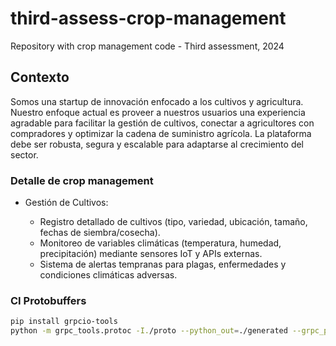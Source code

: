 # third-assess-crop-management

Repository with crop management code - Third assessment, 2024

## Contexto

Somos una startup de innovación enfocado a los cultivos y agricultura. Nuestro enfoque actual es proveer a nuestros usuarios una experiencia agradable para facilitar la gestión de cultivos, conectar a agricultores con compradores y optimizar la cadena de suministro agrícola. La plataforma debe ser robusta, segura y escalable para adaptarse al crecimiento del sector.

### Detalle de **crop management**

- Gestión de Cultivos:

  - Registro detallado de cultivos (tipo, variedad, ubicación, tamaño, fechas de siembra/cosecha).
  - Monitoreo de variables climáticas (temperatura, humedad, precipitación) mediante sensores IoT y APIs externas.
  - Sistema de alertas tempranas para plagas, enfermedades y condiciones climáticas adversas.

### CI Protobuffers

```bash
pip install grpcio-tools
python -m grpc_tools.protoc -I./proto --python_out=./generated --grpc_python_out=./generated ./proto/crop_service.proto
```
